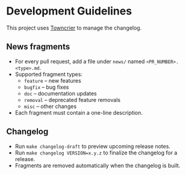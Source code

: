 # Development Guidelines

This project uses [Towncrier](https://towncrier.readthedocs.io/) to manage the changelog.

## News fragments

- For every pull request, add a file under `news/` named `<PR_NUMBER>.<type>.md`.
- Supported fragment types:
  - `feature` – new features
  - `bugfix` – bug fixes
  - `doc` – documentation updates
  - `removal` – deprecated feature removals
  - `misc` – other changes
- Each fragment must contain a one-line description.

## Changelog

- Run `make changelog-draft` to preview upcoming release notes.
- Run `make changelog VERSION=x.y.z` to finalize the changelog for a release.
- Fragments are removed automatically when the changelog is built.
